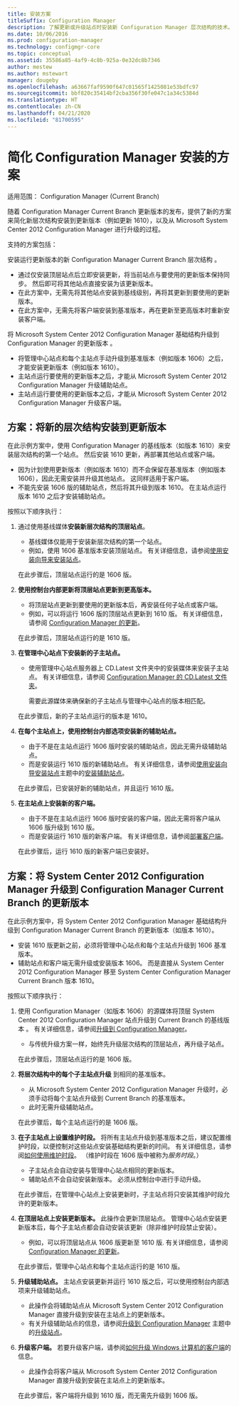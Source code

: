 ```yaml
---
title: 安装方案
titleSuffix: Configuration Manager
description: 了解更新或升级站点时安装新 Configuration Manager 层次结构的技术。
ms.date: 10/06/2016
ms.prod: configuration-manager
ms.technology: configmgr-core
ms.topic: conceptual
ms.assetid: 35586a85-4af9-4c8b-925a-0e32dc8b7346
author: mestew
ms.author: mstewart
manager: dougeby
ms.openlocfilehash: a63667faf9590f647c01565f1425081e53bdfc97
ms.sourcegitcommit: bbf820c35414bf2cba356f30fe047c1a34c5384d
ms.translationtype: HT
ms.contentlocale: zh-CN
ms.lasthandoff: 04/21/2020
ms.locfileid: "81700595"
---
```

# <a name="scenarios-to-streamline-your-installation-of-configuration-manager"></a>简化 Configuration Manager 安装的方案

适用范围：  Configuration Manager (Current Branch)

随着 Configuration Manager Current Branch 更新版本的发布，提供了新的方案来简化新层次结构安装到更新版本（例如更新 1610），以及从 Microsoft System Center 2012 Configuration Manager 进行升级的过程。

支持的方案包括：  

安装运行更新版本的新 Configuration Manager Current Branch 层次结构  。  

-   通过仅安装顶层站点后立即安装更新，将当前站点与要使用的更新版本保持同步。 然后即可将其他站点直接安装为该更新版本。  
-   在此方案中，无需先将其他站点安装到基线级别，再将其更新到要使用的更新版本。  
-   在此方案中，无需先将客户端安装到基准版本，再在更新至更高版本时重新安装客户端。  

将 Microsoft System Center 2012 Configuration Manager 基础结构升级到 Configuration Manager 的更新版本  。  

-   将管理中心站点和每个主站点手动升级到基准版本（例如版本 1606）之后，才能安装更新版本（例如版本 1610）。  
-   主站点运行要使用的更新版本之后，才能从 Microsoft System Center 2012 Configuration Manager 升级辅助站点。  
-   主站点运行要使用的更新版本之后，才能从 Microsoft System Center 2012 Configuration Manager 升级客户端。  

## <a name="scenario-install-a-new-hierarchy-to-an-update-version"></a>方案：将新的层次结构安装到更新版本  
在此示例方案中，使用 Configuration Manager 的基线版本（如版本 1610）来安装层次结构的第一个站点。 然后安装 1610 更新，再部署其他站点或客户端。  

-   因为计划使用更新版本（例如版本 1610）而不会保留在基准版本（例如版本 1606），因此无需安装并升级其他站点。 这同样适用于客户端。  
-   不能先安装 1606 版的辅助站点，然后将其升级到版本 1610。 在主站点运行版本 1610 之后才安装辅助站点。  

按照以下顺序执行：  

1. 通过使用基线媒体**安装新层次结构的顶层站点**。  

   -   基线媒体仅能用于安装新层次结构的第一个站点。  
   -   例如，使用 1606 基准版本安装顶层站点。 有关详细信息，请参阅[使用安装向导来安装站点](use-the-setup-wizard-to-install-sites.md)。  

   在此步骤后，顶层站点运行的是 1606 版。  

2. **使用控制台内部更新将顶层站点更新到更高版本。**  

   -   将顶层站点更新到要使用的更新版本后，再安装任何子站点或客户端。  
   -   例如，可以将运行 1606 版的顶层站点更新到 1610 版。 有关详细信息，请参阅 [Configuration Manager 的更新](../../../../core/servers/manage/updates.md)。  

   在此步骤后，顶层站点运行的是 1610 版。  

3. **在管理中心站点下安装新的子主站点。**  

   - 使用管理中心站点服务器上 CD.Latest 文件夹中的安装媒体来安装子主站点。 有关详细信息，请参阅 [Configuration Manager 的 CD.Latest 文件夹](../../../../core/servers/manage/the-cd.latest-folder.md)。  

     需要此源媒体来确保新的子主站点与管理中心站点的版本相匹配。  

   在此步骤后，新的子主站点运行的版本是 1610。  

4. **在每个主站点上，使用控制台内部选项安装新的辅助站点。**  

   -   由于不是在主站点运行 1606 版时安装的辅助站点，因此无需升级辅助站点。  
   -   而是安装运行 1610 版的新辅助站点。 有关详细信息，请参阅[使用安装向导安装站点](use-the-setup-wizard-to-install-sites.md)主题中的[安装辅助站点](use-the-setup-wizard-to-install-sites.md#bkmk_secondary)。  

   在此步骤后，已安装好新的辅助站点，并且运行 1610 版。  

5. **在主站点上安装新的客户端。**  

   -   由于不是在主站点运行 1606 版时安装的客户端，因此无需将客户端从 1606 版升级到 1610 版。  
   -   而是安装运行 1610 版的新客户端。 有关详细信息，请参阅[部署客户端](../../../clients/deploy/deploy-clients-to-windows-computers.md)。  

   在此步骤后，运行 1610 版的新客户端已安装好。  

## <a name="scenario-upgrade-system-center-2012-configuration-manager-to-an-update-version-of-configuration-manager-current-branch"></a>方案：将 System Center 2012 Configuration Manager 升级到 Configuration Manager Current Branch 的更新版本  

在此示例方案中，将 System Center 2012 Configuration Manager 基础结构升级到 Configuration Manager Current Branch 的更新版本（如版本 1610）。  

-   安装 1610 版更新之前，必须将管理中心站点和每个主站点升级到 1606 基准版本。  
-   辅助站点和客户端无需升级或安装版本 1606。 而是直接从 System Center 2012 Configuration Manager 移至 System Center Configuration Manager Current Branch 版本 1610。  

按照以下顺序执行：  

1. 使用 Configuration Manager（如版本 1606）的源媒体将顶层 System Center 2012 Configuration Manager 站点升级到 Current Branch 的基线版本  。 有关详细信息，请参阅[升级到 Configuration Manager](../../../../core/servers/deploy/install/upgrade-to-configuration-manager.md)。  

   -   与传统升级方案一样，始终先升级层次结构的顶层站点，再升级子站点。  

   在此步骤后，顶层站点运行的是 1606 版。  

2. **将层次结构中的每个子主站点升级** 到相同的基准版本。  

   -   从 Microsoft System Center 2012 Configuration Manager 升级时，必须手动将每个主站点升级到 Current Branch 的基准版本。  
   -   此时无需升级辅助站点。  

   在此步骤后，每个主站点运行的是 1606 版。  

3. **在子主站点上设置维护时段。** 将所有主站点升级到基准版本之后，建议配置维护时段，以便控制对这些站点安装基础结构更新的时间。 有关详细信息，请参阅[如何使用维护时段](../../../../core/clients/manage/collections/use-maintenance-windows.md)。  （维护时段在 1606 版中被称为*服务时段*。）  

   -   子主站点会自动安装与管理中心站点相同的更新版本。  
   -   辅助站点不会自动安装新版本。 必须从控制台中进行手动升级。  

   在此步骤后，在管理中心站点上安装更新时，子主站点将只安装其维护时段允许的更新版本。  

4. **在顶层站点上安装更新版本。** 此操作会更新顶层站点。 管理中心站点安装更新版本后，每个子主站点都会自动安装该更新（除非维护时段禁止安装）。  

   -   例如，可以将顶层站点从 1606 版更新至 1610 版. 有关详细信息，请参阅 [Configuration Manager 的更新](../../../../core/servers/manage/updates.md)。  

   在此步骤后，管理中心站点和每个主站点运行的是 1610 版。  

5. **升级辅助站点。** 主站点安装更新并运行 1610 版之后，可以使用控制台内部选项来升级辅助站点。  

   -   此操作会将辅助站点从 Microsoft System Center 2012 Configuration Manager 直接升级到安装在主站点上的更新版本。  
   -   有关升级辅助站点的信息，请参阅[升级到 Configuration Manager](../../../../core/servers/deploy/install/upgrade-to-configuration-manager.md) 主题中的[升级站点](../../../../core/servers/deploy/install/upgrade-to-configuration-manager.md#bkmk_upgrade)。  

6. **升级客户端。** 若要升级客户端，请参阅[如何升级 Windows 计算机的客户端](../../../../core/clients/manage/upgrade/upgrade-clients-for-windows-computers.md)的信息。  

   -   此操作会将客户端从 Microsoft System Center 2012 Configuration Manager 直接升级到安装在主站点上的更新版本。  

   在此步骤后，客户端将升级到 1610 版，而无需先升级到 1606 版。
